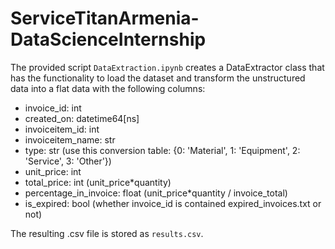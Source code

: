 # ServiceTitanArmenia-DataScienceInternship
The provided script `DataExtraction.ipynb` creates a DataExtractor class that has the functionality to load the dataset and transform the unstructured data into a flat data with the following columns:
- invoice_id: int
- created_on: datetime64[ns]
- invoiceitem_id: int
- invoiceitem_name: str
- type: str (use this conversion table: {0: 'Material', 1: 'Equipment', 2: 'Service', 3: 'Other'})
- unit_price: int
- total_price: int (unit_price*quantity)
- percentage_in_invoice: float (unit_price*quantity / invoice_total)
- is_expired: bool (whether invoice_id is contained expired_invoices.txt or not)



The resulting .csv file is stored as `results.csv`.
